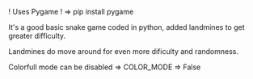 ! Uses Pygame !
=> pip install pygame

It's a good basic snake game coded in python,
added landmines to get greater difficulty.

Landmines do move around for even more dificulty and randomness.

Colorfull mode can be disabled => COLOR_MODE => False
